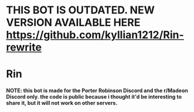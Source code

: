 # THIS BOT IS OUTDATED. NEW VERSION AVAILABLE HERE https://github.com/kyllian1212/Rin-rewrite

# Rin

#### NOTE: this bot is made for the Porter Robinson Discord and the r/Madeon Discord only. the code is public because i thought it'd be interesting to share it, but it will not work on other servers.
